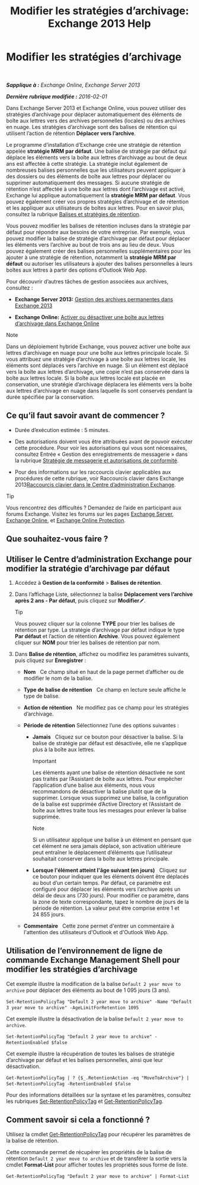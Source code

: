﻿---
title: 'Modifier les stratégies d’archivage: Exchange 2013 Help'
TOCTitle: Modifier les stratégies d’archivage
ms:assetid: 1e3002c2-801a-43ea-ae00-52ab34d76b9c
ms:mtpsurl: https://technet.microsoft.com/fr-fr/library/Hh529919(v=EXCHG.150)
ms:contentKeyID: 50477738
ms.date: 04/24/2018
mtps_version: v=EXCHG.150
ms.translationtype: HT
---

# Modifier les stratégies d’archivage

 

_**Sapplique à :** Exchange Online, Exchange Server 2013_

_**Dernière rubrique modifiée :** 2016-02-01_

Dans Exchange Server 2013 et Exchange Online, vous pouvez utiliser des stratégies d’archivage pour déplacer automatiquement des éléments de boîte aux lettres vers des archives personnelles (locales) ou des archives en nuage. Les stratégies d’archivage sont des balises de rétention qui utilisent l’action de rétention **Déplacer vers l’archive**.

Le programme d’installation d’Exchange crée une stratégie de rétention appelée **stratégie MRM par défaut**. Une balise de stratégie par défaut qui déplace les éléments vers la boîte aux lettres d’archivage au bout de deux ans est affectée à cette stratégie. La stratégie inclut également de nombreuses balises personnelles que les utilisateurs peuvent appliquer à des dossiers ou des éléments de boîte aux lettres pour déplacer ou supprimer automatiquement des messages. Si aucune stratégie de rétention n’est affectée à une boîte aux lettres dont l’archivage est activé, Exchange lui applique automatiquement la **stratégie MRM par défaut**. Vous pouvez également créer vos propres stratégies d’archivage et de rétention et les appliquer aux utilisateurs de boîtes aux lettres. Pour en savoir plus, consultez la rubrique [Balises et stratégies de rétention](https://docs.microsoft.com/fr-fr/exchange/security-and-compliance/messaging-records-management/retention-tags-and-policies).

Vous pouvez modifier les balises de rétention incluses dans la stratégie par défaut pour répondre aux besoins de votre entreprise. Par exemple, vous pouvez modifier la balise de stratégie d’archivage par défaut pour déplacer les éléments vers l’archive au bout de trois ans au lieu de deux. Vous pouvez également créer des balises personnelles supplémentaires pour les ajouter à une stratégie de rétention, notamment la **stratégie MRM par défaut** ou autoriser les utilisateurs à ajouter des balises personnelles à leurs boîtes aux lettres à partir des options d’Outlook Web App.

Pour découvrir d’autres tâches de gestion associées aux archives, consultez :

  - **Exchange Server 2013:**  [Gestion des archives permanentes dans Exchange 2013](manage-in-place-archives-in-exchange-2013-exchange-2013-help.md)

  - **Exchange Online:**  [Activer ou désactiver une boîte aux lettres d’archivage dans Exchange Online](https://technet.microsoft.com/fr-fr/library/jj984357\(v=exchg.150\))

> [!NOTE]
> Dans un déploiement hybride Exchange, vous pouvez activer une boîte aux lettres d’archivage en nuage pour une boîte aux lettres principale locale. Si vous attribuez une stratégie d’archivage à une boîte aux lettres locale, les éléments sont déplacés vers l’archive en nuage. Si un élément est déplacé vers la boîte aux lettres d’archivage, une copie n’est pas conservée dans la boîte aux lettres locale. Si la boîte aux lettres locale est placée en conservation, une stratégie d’archivage déplacera les éléments vers la boîte aux lettres d’archivage en nuage dans laquelle ils sont conservés pendant la durée spécifiée par la conservation.


## Ce qu’il faut savoir avant de commencer ?

  - Durée d’exécution estimée : 5 minutes.

  - Des autorisations doivent vous être attribuées avant de pouvoir exécuter cette procédure. Pour voir les autorisations qui vous sont nécessaires, consultez Entrée « Gestion des enregistrements de messagerie » dans la rubrique [Stratégie de messagerie et autorisations de conformité](messaging-policy-and-compliance-permissions-exchange-2013-help.md).

  - Pour des informations sur les raccourcis clavier applicables aux procédures de cette rubrique, voir Raccourcis clavier dans Exchange 2013[Raccourcis clavier dans le Centre d’administration Exchange](keyboard-shortcuts-in-the-exchange-admin-center-exchange-online-protection-help.md).

> [!TIP]
> Vous rencontrez des difficultés ? Demandez de l’aide en participant aux forums Exchange. Visitez les forums sur les pages <a href="https://go.microsoft.com/fwlink/p/?linkid=60612">Exchange Server</a>, <a href="https://go.microsoft.com/fwlink/p/?linkid=267542">Exchange Online</a>, et <a href="https://go.microsoft.com/fwlink/p/?linkid=285351">Exchange Online Protection</a>.


## Que souhaitez-vous faire ?

## Utiliser le Centre d’administration Exchange pour modifier la stratégie d’archivage par défaut

1.  Accédez à **Gestion de la conformité** \> **Balises de rétention**.

2.  Dans l’affichage Liste, sélectionnez la balise **Déplacement vers l’archive après 2 ans - Par défaut**, puis cliquez sur **Modifier**![Icône Modifier](images/Bb124582.6f53ccb2-1f13-4c02-bea0-30690e6ea71d(EXCHG.150).gif "Icône Modifier").
    
    > [!TIP]
    > Vous pouvez cliquer sur la colonne <strong>TYPE</strong> pour trier les balises de rétention par type. La stratégie d’archivage par défaut indique le type <strong>Par défaut</strong> et l’action de rétention <strong>Archive</strong>. Vous pouvez également cliquer sur <strong>NOM</strong> pour trier les balises de rétention par nom.


3.  Dans **Balise de rétention**, affichez ou modifiez les paramètres suivants, puis cliquez sur **Enregistrer** :
    
      - **Nom**   Ce champ situé en haut de la page permet d’afficher ou de modifier le nom de la balise.
    
      - **Type de balise de rétention**   Ce champ en lecture seule affiche le type de balise.
    
      - **Action de rétention**   Ne modifiez pas ce champ pour les stratégies d’archivage.
    
      - **Période de rétention** Sélectionnez l’une des options suivantes :
        
          - **Jamais**   Cliquez sur ce bouton pour désactiver la balise. Si la balise de stratégie par défaut est désactivée, elle ne s’applique plus à la boîte aux lettres.
            
            > [!important]
            > Les éléments ayant une balise de rétention désactivée ne sont pas traités par l’Assistant de boîte aux lettres. Pour empêcher l’application d’une balise aux éléments, nous vous recommandons de désactiver la balise plutôt que de la supprimer. Lorsque vous supprimez une balise, la configuration de la balise est supprimée d’Active Directory et l’Assistant de boîte aux lettres traite tous les messages pour enlever la balise supprimée.
            
            > [!NOTE]
            > Si un utilisateur applique une balise à un élément en pensant que cet élément ne sera jamais déplacé, son activation ultérieure peut entraîner le déplacement d’éléments que l’utilisateur souhaitait conserver dans la boîte aux lettres principale.
        
          - **Lorsque l'élément atteint l'âge suivant (en jours)**   Cliquez sur ce bouton pour indiquer que les éléments doivent être déplacés au bout d’un certain temps. Par défaut, ce paramètre est configuré pour déplacer les éléments vers l’archive après un délai de deux ans (730 jours). Pour modifier ce paramètre, dans la zone de texte correspondante, tapez le nombre de jours de la période de rétention. La valeur peut être comprise entre 1 et 24 855 jours.
    
      - **Commentaire**   Cette zone permet d'entrer un commentaire à l'attention des utilisateurs d'Outlook et d'Outlook Web App.

## Utilisation de l’environnement de ligne de commande Exchange Management Shell pour modifier les stratégies d’archivage

Cet exemple illustre la modification de la balise `Default 2 year move to archive` pour déplacer des éléments au bout de 1 095 jours (3 ans).

    Set-RetentionPolicyTag "Default 2 year move to archive" -Name "Default 3 year move to archive" -AgeLimitForRetention 1095

Cet exemple illustre la désactivation de la balise `Default 2 year move to archive`.

    Set-RetentionPolicyTag "Default 2 year move to archive" -RetentionEnabled $false

Cet exemple illustre la récupération de toutes les balises de stratégie d’archivage par défaut et les balises personnelles, ainsi que leur désactivation.

    Get-RetentionPolicyTag | ? {$_.RetentionAction -eq "MoveToArchive"} | Set-RetentionPolicyTag -RetentionEnabled $false

Pour des informations détaillées sur la syntaxe et les paramètres, consultez les rubriques [Set-RetentionPolicyTag](https://technet.microsoft.com/fr-fr/library/dd298042\(v=exchg.150\)) et [Get-RetentionPolicyTag](https://technet.microsoft.com/fr-fr/library/dd298009\(v=exchg.150\)).

## Comment savoir si cela a fonctionné ?

Utilisez la cmdlet [Get-RetentionPolicyTag](https://technet.microsoft.com/fr-fr/library/dd298009\(v=exchg.150\)) pour récupérer les paramètres de la balise de rétention.

Cette commande permet de récupérer les propriétés de la balise de rétention `Default 2 year move to archive` et de transférer la sortie vers la cmdlet **Format-List** pour afficher toutes les propriétés sous forme de liste.

    Get-RetentionPolicyTag "Default 2 year move to archive" | Format-List

